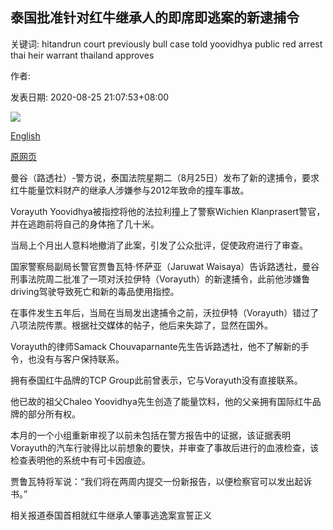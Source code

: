 ## 泰国批准针对红牛继承人的即席即逃案的新逮捕令

关键词: hitandrun court previously bull case told yoovidhya public red arrest thai heir warrant thailand approves

作者: 

发表日期: 2020-08-25 21:07:53+08:00

![](https://www.straitstimes.com/sites/default/files/styles/x_large/public/articles/2020/08/25/tlredbull-e-250820.jpg?itok=DwftjhJt)

[English](Thailand%20approves%20new%20warrant%20against%20Red%20Bull%20heir%20over%20hit-and-run%20case.md)

[原网页](https://www.straitstimes.com/asia/se-asia/thailand-approves-new-warrant-against-red-bull-heir-over-hit-and-run-case)

曼谷（路透社）-警方说，泰国法院星期二（8月25日）发布了新的逮捕令，要求红牛能量饮料财产的继承人涉嫌参与2012年致命的撞车事故。

Vorayuth Yoovidhya被指控将他的法拉利撞上了警察Wichien Klanprasert警官，并在逃跑前将自己的身体拖了几十米。

当局上个月出人意料地撤消了此案，引发了公众批评，促使政府进行了审查。

国家警察局副局长警官贾鲁瓦特·怀萨亚（Jaruwat Waisaya）告诉路透社，曼谷刑事法院周二批准了一项对沃拉伊特（Vorayuth）的新逮捕令，此前他涉嫌鲁driving驾驶导致死亡和新的毒品使用指控。

在事件发生五年后，当局在当局发出逮捕令之前，沃拉伊特（Vorayuth）错过了八项法院传票。根据社交媒体的帖子，他后来失踪了，显然在国外。

Vorayuth的律师Samack Chouvaparnante先生告诉路透社，他不了解新的手令，也没有与客户保持联系。

拥有泰国红牛品牌的TCP Group此前曾表示，它与Vorayuth没有直接联系。

他已故的祖父Chaleo Yoovidhya先生创造了能量饮料，他的父亲拥有国际红牛品牌的部分所有权。

本月的一个小组重新审视了以前未包括在警方报告中的证据，该证据表明Vorayuth的汽车行驶得比以前想象的要快，并审查了事故后进行的血液检查，该检查表明他的系统中有可卡因痕迹。

贾鲁瓦特将军说：“我们将在两周内提交一份新报告，以便检察官可以发出起诉书。”

相关报道泰国首相就红牛继承人肇事逃逸案宣誓正义
